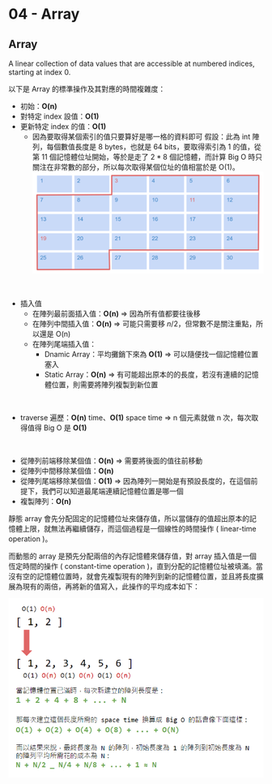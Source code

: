 # 04 - Array
## Array
  A linear collection of data values that are accessible at numbered indices, starting at index 0.

以下是 Array 的標準操作及其對應的時間複雜度：
  * 初始：**O(n)**
  * 對特定 index 設值：**O(1)**
  * 更新特定 index 的值：**O(1)**
    * 因為要取得某個索引的值只要算好是哪一格的資料即可
    假設：此為 int 陣列，每個數值長度是 8 bytes，也就是 64 bits，要取得索引為 1 的值，從第 11 個記憶體位址開始，等於是走了 $2*8$ 個記憶體，而計算 Big O 時只關注在非常數的部分，所以每次取得某個位址的值相當於是 O(1)。
    ![](/images/DataStructure/4-1.png)
<br/>

  * 插入值
    * 在陣列最前面插入值：**O(n)** &rArr; 因為所有值都要往後移
    * 在陣列中間插入值：**O(n)** &rArr; 可能只需要移 $n/2$，但常數不是關注重點，所以還是 O(n)
    * 在陣列尾端插入值：
      * Dnamic Array：平均攤銷下來為 **O(1)** &rArr; 可以隨便找一個記憶體位置塞入
      * Static Array：**O(n)** &rArr; 有可能超出原本的的長度，若沒有連續的記憶體位置，則需要將陣列複製到新位置
<br/>  

  * traverse 遍歷：**O(n)** time、**O(1)** space time &rArr; n 個元素就做 n 次，每次取得值得 Big O 是 **O(1)**
<br/>
  
  * 從陣列前端移除某個值：**O(n)** &rArr; 需要將後面的值往前移動
  * 從陣列中間移除某個值：**O(n)**
  * 從陣列尾端移除某個值：**O(1)** &rArr; 因為陣列一開始是有預設長度的，在這個前提下，我們可以知道最尾端連續記憶體位置是哪一個
  * 複製陣列：**O(n)**

靜態 array 會先分配固定的記憶體位址來儲存值，所以當儲存的值超出原本的記憶體上限，就無法再繼續儲存，而這個過程是一個線性的時間操作 ( linear-time operation )。

而動態的 array 是預先分配兩倍的內存記憶體來儲存值，對 array 插入值是一個恆定時間的操作 ( constant-time operation )，直到分配的記憶體位址被填滿。當沒有空的記憶體位置時，就會先複製現有的陣列到新的記憶體位置，並且將長度擴展為現有的兩倍，再將新的值寫入，此操作的平均成本如下：

![](/images/DataStructure/4-3.png)